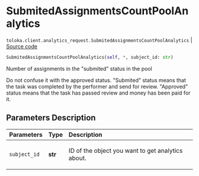# SubmitedAssignmentsCountPoolAnalytics
`toloka.client.analytics_request.SubmitedAssignmentsCountPoolAnalytics` | [Source code](https://github.com/Toloka/toloka-kit/blob/v0.1.24/src/client/analytics_request.py#L76)

```python
SubmitedAssignmentsCountPoolAnalytics(self, *, subject_id: str)
```

Number of assignments in the "submited" status in the pool


Do not confuse it with the approved status.
"Submited" status means that the task was completed by the performer and send for review.
"Approved" status means that the task has passed review and money has been paid for it.

## Parameters Description

| Parameters | Type | Description |
| :----------| :----| :-----------|
`subject_id`|**str**|<p>ID of the object you want to get analytics about.</p>
